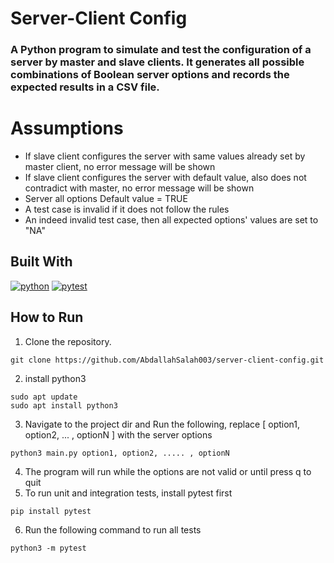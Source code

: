 # Server-Client Config
<h3>
A Python program to simulate and test the configuration of a server by master and slave clients. It generates all possible combinations of Boolean server options and records the expected results in a CSV file.
</h3>

# Assumptions
<ul>
    <li>If slave client configures the server with same values already set by master client, no error 
message will be shown</li>
    <li>If slave client configures the server with default value, also does not contradict with master, no error 
message will be shown</li>
    <li>Server all options Default value = TRUE </li>
    <li>A test case is invalid if it does not follow the rules</li>
    <li>An indeed invalid test case, then all expected options' values are set to "NA"</li>
</ul>


## Built With
[![python][python]][python-url] [![pytest][pytest]][pytest-url]

## How to Run
1. Clone the repository.
```
git clone https://github.com/AbdallahSalah003/server-client-config.git
```
2. install python3
```
sudo apt update
sudo apt install python3  
```
3. Navigate to the project dir and Run the following, replace [ option1, option2, ... , optionN ] with the server options
```
python3 main.py option1, option2, ..... , optionN
```
4. The program will run while the options are not valid or until press q to quit
4. To run unit and integration tests, install pytest first
```
pip install pytest
```
6. Run the following command to run all tests
```
python3 -m pytest
```



[python]: https://img.shields.io/badge/python-black?style=for-the-badge&logo=python
[python-url]: https://www.python.org/
[pytest]: https://img.shields.io/badge/pytest-darkblue?style=for-the-badge&logo=pytest
[pytest-url]: https://docs.pytest.org/en/8.2.x/